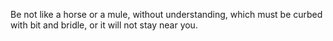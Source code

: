 Be not like a horse or a mule, without understanding, which must be curbed with bit and bridle, or it will not stay near you.
